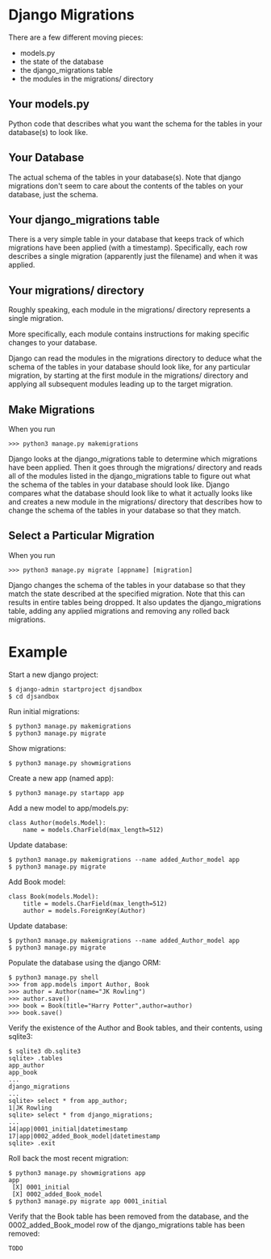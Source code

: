 # Django Migrations

There are a few different moving pieces:
 - models.py
 - the state of the database
 - the django_migrations table
 - the modules in the migrations/ directory

## Your models.py

Python code that describes what you want the schema for the tables in your database(s) to look like.

## Your Database

The actual schema of the tables in your database(s). Note that django migrations don't seem to care about the contents of the tables on your database, just the schema.

## Your django_migrations table

There is a very simple table in your database that keeps track of which migrations have been applied (with a timestamp). Specifically, each row describes a single migration (apparently just the filename) and when it was applied.

## Your migrations/ directory

Roughly speaking, each module in the migrations/ directory represents a single migration.

More specifically, each module contains instructions for making specific changes to your database.

Django can read the modules in the migrations directory to deduce what the schema of the tables in your database should look like, for any particular migration, by starting at the first module in the migrations/ directory and applying all subsequent modules leading up to the target migration.

## Make Migrations

When you run

```
>>> python3 manage.py makemigrations
```

Django looks at the django_migrations table to determine which migrations have been applied. Then it goes through the migrations/ directory and reads all of the modules listed in the django_migrations table to figure out what the schema of the tables in your database should look like. Django compares what the database should look like to what it actually looks like and creates a new module in the migrations/ directory that describes how to change the schema of the tables in your database so that they match.

## Select a Particular Migration

When you run

```
>>> python3 manage.py migrate [appname] [migration]
```

Django changes the schema of the tables in your database so that they match the state described at the specified migration. Note that this can results in entire tables being dropped. It also updates the django_migrations table, adding any applied migrations and removing any rolled back migrations.




# Example

Start a new django project:

```
$ django-admin startproject djsandbox
$ cd djsandbox
```

Run initial migrations:

```
$ python3 manage.py makemigrations
$ python3 manage.py migrate
```

Show migrations:

```
$ python3 manage.py showmigrations
```

Create a new app (named app):

```
$ python3 manage.py startapp app
```

Add a new model to app/models.py:

```
class Author(models.Model):
    name = models.CharField(max_length=512)
```

Update database:

```
$ python3 manage.py makemigrations --name added_Author_model app
$ python3 manage.py migrate
```

Add Book model:
```
class Book(models.Model):
    title = models.CharField(max_length=512)
    author = models.ForeignKey(Author)
```

Update database:

```
$ python3 manage.py makemigrations --name added_Author_model app
$ python3 manage.py migrate
```

Populate the database using the django ORM:

```
$ python3 manage.py shell
>>> from app.models import Author, Book
>>> author = Author(name="JK Rowling")
>>> author.save()
>>> book = Book(title="Harry Potter",author=author)
>>> book.save()
```

Verify the existence of the Author and Book tables, and their contents, using sqlite3:

```
$ sqlite3 db.sqlite3
sqlite> .tables
app_author
app_book
...
django_migrations
...
sqlite> select * from app_author;
1|JK Rowling
sqlite> select * from django_migrations;
...
14|app|0001_initial|datetimestamp
17|app|0002_added_Book_model|datetimestamp
sqlite> .exit
```

Roll back the most recent migration:

```
$ python3 manage.py showmigrations app
app
 [X] 0001_initial
 [X] 0002_added_Book_model
$ python3 manage.py migrate app 0001_initial
```

Verify that the Book table has been removed from the database, and the 0002_added_Book_model row of the django_migrations table has been removed:
```
TODO
```
